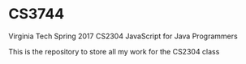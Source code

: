 # CS3744
Virginia Tech Spring 2017 CS2304 JavaScript for Java Programmers

This is the repository to store all my work for the CS2304 class
